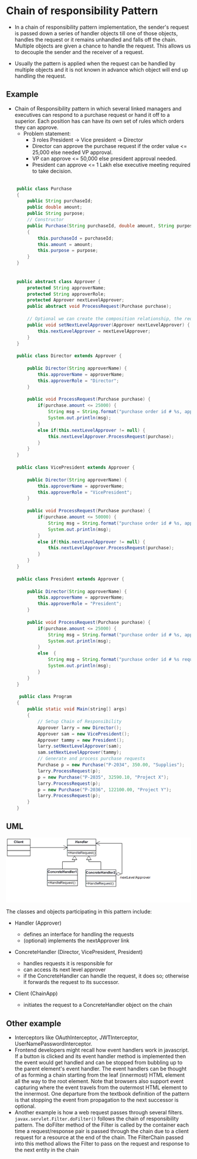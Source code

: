 <!--
author: "Avinash Gurugubelli",
title: "Chain of Responsibility Design Pattern",
description: "A detailed explanation of the Chain of Responsibility design pattern, including its definition, example implementation in Java, and other examples of its application.",
tags: ["Chain of Responsibility", "Design Patterns", "Behavioral", "Java", "OOP", "Software Principles"],
references: []
-->


# Chain of responsibility Pattern

- In a chain of responsibility pattern implementation, the sender's request is passed down a series of handler objects till one of those objects, handles the request or it remains unhandled and falls off the chain. Multiple objects are given a chance to handle the request. This allows us to decouple the sender and the receiver of a request.

- Usually the pattern is applied when the request can be handled by multiple objects and it is not known in advance which object will end up handling the request.

## Example

- Chain of Responsibility pattern in which several linked managers and executives can respond to a purchase request or hand it off to a superior. Each position has can have its own set of rules which orders they can approve.
  - Problem statement:
    - 3 roles President -> Vice president -> Director
    - Director can approve the purchase request if the order value <= 25,000 else needed VP approval.
    - VP can approve <= 50,000 else president approval needed.
    - President can approve <= 1 Lakh else executive meeting required to take decision.

``` Java

    public class Purchase
    {
        public String purchaseId;
        public double amount;
        public String purpose;
        // Constructor
        public Purchase(String purchaseId, double amount, String purpose)
        {
            this.purchaseId = purchaseId;
            this.amount = amount;
            this.purpose = purpose;
        }
    }


    public abstract class Approver {
        protected String approverName;
        protected String approverRole;
        protected Approver nextLevelApprover;
        public abstract void ProcessRequest(Purchase purchase);

        // Optional we can create the composition relationship, the requirement won't change
        public void setNextLevelApprover(Approver nextLevelApprover) {
            this.nextLevelApprover = nextLevelApprover;
        }
    }

    public class Director extends Approver {

        public Director(String approverName) {
            this.approverName = approverName;
            this.approverRole = "Director";
        }

        public void ProcessRequest(Purchase purchase) {
            if(purchase.amount <= 25000) {
                String msg = String.format("purchase order id # %s, approved by %s %s", purchase.purchaseId, this.approverRole, this.approverName);
                System.out.println(msg);
            }
            else if(this.nextLevelApprover != null) {
                this.nextLevelApprover.ProcessRequest(purchase);
            }
        }
    }

    public class VicePresident extends Approver {

        public Director(String approverName) {
            this.approverName = approverName;
            this.approverRole = "VicePresident";
        }

        public void ProcessRequest(Purchase purchase) {
            if(purchase.amount <= 50000) {
                String msg = String.format("purchase order id # %s, approved by %s %s", purchase.purchaseId, this.approverRole, this.approverName);
                System.out.println(msg);
            }
            else if(this.nextLevelApprover != null) {
                this.nextLevelApprover.ProcessRequest(purchase);
            }
        }
    }

    public class President extends Approver {

        public Director(String approverName) {
            this.approverName = approverName;
            this.approverRole = "President";
        }

        public void ProcessRequest(Purchase purchase) {
            if(purchase.amount <= 25000) {
                String msg = String.format("purchase order id # %s, approved by %s %s", purchase.purchaseId, this.approverRole, this.approverName);
                System.out.println(msg);
            }
            else  {
                String msg = String.format("purchase order id # %s requires executive meeting to evaluate the need and take the decision ", purchase.purchaseId);
                System.out.println(msg);
            }
        }
    }

     public class Program
    {
        public static void Main(string[] args)
        {
            // Setup Chain of Responsibility
            Approver larry = new Director();
            Approver sam = new VicePresident();
            Approver tammy = new President();
            larry.setNextLevelApprover(sam);
            sam.setNextLevelApprover(tammy);
            // Generate and process purchase requests
            Purchase p = new Purchase("P-2034", 350.00, "Supplies");
            larry.ProcessRequest(p);
            p = new Purchase("P-2035", 32590.10, "Project X");
            larry.ProcessRequest(p);
            p = new Purchase("P-2036", 122100.00, "Project Y");
            larry.ProcessRequest(p);
        }
    }

```

## UML

![alt](../resources/chain-of-responsibilites.png)

The classes and objects participating in this pattern include:

- Handler   (Approver)
  - defines an interface for handling the requests
  - (optional) implements the nextApprover link
- ConcreteHandler   (Director, VicePresident, President)
  - handles requests it is responsible for
  - can access its next level approver
  - if the ConcreteHandler can handle the request, it does so; otherwise it forwards the request to its successor.

- Client   (ChainApp)
  - initiates the request to a ConcreteHandler object on the chain

## Other example

- Interceptors like OAuthInterceptor, JWTInterceptor, UserNamePasswordInterceptor.
- Frontend developers might recall how event handlers work in
javascript. If a button is clicked and its event handler method is
implemented then the event would get handled and can be stopped
from bubbling up to the parent element's event handler. The event
handlers can be thought of as forming a chain starting from the leaf
(innermost) HTML element all the way to the root element. Note that
browsers also support event capturing where the event travels from
the outermost HTML element to the innermost. One departure from
the textbook definition of the pattern is that stopping the event from
propagation to the next successor is optional.
- Another example is how a web request passes through several filters.
`javax.servlet.Filter.doFilter()` follows the chain of responsibility
pattern. The doFilter method of the Filter is called by the container
each time a request/response pair is passed through the chain due to
a client request for a resource at the end of the chain. The
FilterChain passed into this method allows the Filter to pass on the
request and response to the next entity in the chain